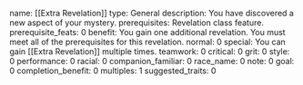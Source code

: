name: [[Extra Revelation]]
type: General
description: You have discovered a new aspect of your mystery.
prerequisites: Revelation class feature.
prerequisite_feats: 0
benefit: You gain one additional revelation. You must meet all of the prerequisites for this revelation.
normal: 0
special: You can gain [[Extra Revelation]] multiple times.
teamwork: 0
critical: 0
grit: 0
style: 0
performance: 0
racial: 0
companion_familiar: 0
race_name: 0
note: 0
goal: 0
completion_benefit: 0
multiples: 1
suggested_traits: 0
